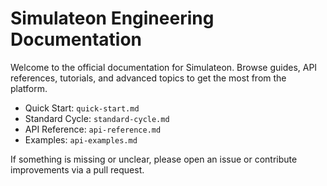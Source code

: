# Simulateon Engineering Documentation

Welcome to the official documentation for Simulateon. Browse guides, API references, tutorials, and advanced topics to get the most from the platform.

- Quick Start: `quick-start.md`
- Standard Cycle: `standard-cycle.md`
- API Reference: `api-reference.md`
- Examples: `api-examples.md`

If something is missing or unclear, please open an issue or contribute improvements via a pull request.
